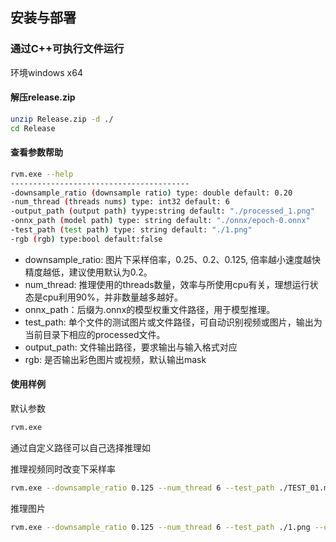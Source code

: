 

## 安装与部署

### 通过C++可执行文件运行

环境windows x64

#### 解压release.zip

```bash
unzip Release.zip -d ./
cd Release
```



#### 查看参数帮助

```bash
rvm.exe --help
----------------------------------------
-downsample_ratio (downsample ratio) type: double default: 0.20
-num_thread (threads nums) type: int32 default: 6
-output_path (output path) tyype:string default: "./processed_1.png"
-onnx_path (model path) type: string default: "./onnx/epoch-0.onnx"
-test_path (test path) type: string default: "./1.png"
-rgb (rgb) type:bool default:false

```

* downsample_ratio: 图片下采样倍率，0.25、0.2、0.125, 倍率越小速度越快精度越低，建议使用默认为0.2。
* num_thread:  推理使用的threads数量，效率与所使用cpu有关，理想运行状态是cpu利用90%，并非数量越多越好。
* onnx_path：后缀为.onnx的模型权重文件路径，用于模型推理。
* test_path: 单个文件的测试图片或文件路径，可自动识别视频或图片，输出为当前目录下相应的processed文件。
* output_path: 文件输出路径，要求输出与输入格式对应
* rgb: 是否输出彩色图片或视频，默认输出mask



#### 使用样例

默认参数

```bash
rvm.exe
```

通过自定义路径可以自己选择推理如

推理视频同时改变下采样率

```bash
rvm.exe --downsample_ratio 0.125 --num_thread 6 --test_path ./TEST_01.mp4 --onnx_path ./onnx/epoch-0.onnx
```

推理图片

```bash
rvm.exe --downsample_ratio 0.125 --num_thread 6 --test_path ./1.png --onnx_path ./onnx/epoch-0.onnx
```
